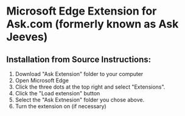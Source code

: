 # Microsoft Edge Extension for Ask.com (formerly known as Ask Jeeves)

## Installation from Source Instructions:
1. Download "Ask Extension" folder to your computer
2. Open Microsoft Edge 
3. Click the three dots at the top right and select "Extensions".
4. Click the "Load extension" button
5. Select the "Ask Extnesion" folder you chose above.
6. Turn the extension on (if necessary)
